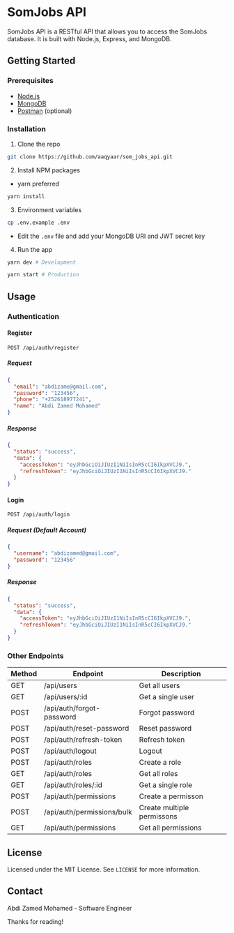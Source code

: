 # SomJobs API

SomJobs API is a RESTful API that allows you to access the SomJobs database. It is built with Node.js, Express, and MongoDB.

## Getting Started

### Prerequisites

- [Node.js](https://nodejs.org/en/)
- [MongoDB](https://www.mongodb.com/)
- [Postman](https://www.getpostman.com/) (optional)

### Installation

1. Clone the repo

```sh
git clone https://github.com/aaqyaar/som_jobs_api.git
```

2. Install NPM packages

- yarn preferred

```sh
yarn install
```

3. Environment variables

```sh
cp .env.example .env
```

- Edit the `.env` file and add your MongoDB URI and JWT secret key

4. Run the app

```sh
yarn dev # Development

yarn start # Production
```

## Usage

### Authentication

#### Register

```http
POST /api/auth/register
```

##### Request

```json
{
  "email": "abdizame@gmail.com",
  "password": "123456",
  "phone": "+252618977241",
  "name": "Abdi Zamed Mohamed"
}
```

##### Response

```json
{
  "status": "success",
  "data": {
    "accessToken": "eyJhbGciOiJIUzI1NiIsInR5cCI6IkpXVCJ9.",
    "refreshToken": "eyJhbGciOiJIUzI1NiIsInR5cCI6IkpXVCJ9."
  }
}
```

#### Login

```http
POST /api/auth/login
```

##### Request (Default Account)

```json
{
  "username": "abdizamed@gmail.com",
  "password": "123456"
}
```

##### Response

```json
{
  "status": "success",
  "data": {
    "accessToken": "eyJhbGciOiJIUzI1NiIsInR5cCI6IkpXVCJ9.",
    "refreshToken": "eyJhbGciOiJIUzI1NiIsInR5cCI6IkpXVCJ9."
  }
}
```

### Other Endpoints

| Method | Endpoint                   | Description                |
| ------ | -------------------------- | -------------------------- |
| GET    | /api/users                 | Get all users              |
| GET    | /api/users/:id             | Get a single user          |
| POST   | /api/auth/forgot-password  | Forgot password            |
| POST   | /api/auth/reset-password   | Reset password             |
| POST   | /api/auth/refresh-token    | Refresh token              |
| POST   | /api/auth/logout           | Logout                     |
| POST   | /api/auth/roles            | Create a role              |
| GET    | /api/auth/roles            | Get all roles              |
| GET    | /api/auth/roles/:id        | Get a single role          |
| POST   | /api/auth/permissions      | Create a permisson         |
| POST   | /api/auth/permissions/bulk | Create multiple permissons |
| GET    | /api/auth/permissions      | Get all permissions        |

## License

Licensed under the MIT License. See `LICENSE` for more information.

## Contact

Abdi Zamed Mohamed - Software Engineer

Thanks for reading!
